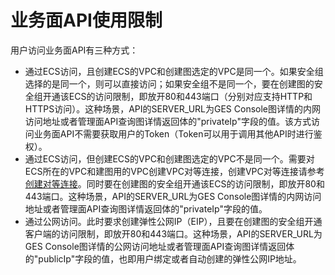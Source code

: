 # 业务面API使用限制<a name="ges_03_0139"></a>

用户访问业务面API有三种方式：

-   通过ECS访问，且创建ECS的VPC和创建图选定的VPC是同一个。如果安全组选择的是同一个，则可以直接访问；如果安全组不是同一个，要在创建图的安全组开通该ECS的访问限制，即放开80和443端口（分别对应支持HTTP和HTTPS访问）。这种场景，API的SERVER\_URL为GES Console图详情的内网访问地址或者管理面API查询图详情返回体的"privateIp"字段的值。该方式访问业务面API不需要获取用户的Token（Token可以用于调用其他API时进行鉴权）。
-   通过ECS访问，但创建ECS的VPC和创建图选定的VPC不是同一个。需要对ECS所在的VPC和建图用的VPC创建VPC对等连接，创建VPC对等连接请参考[创建对等连接](https://support.huaweicloud.com/api-vpc/vpc_peering_0003.html)。同时要在创建图的安全组开通该ECS的访问限制，即放开80和443端口。这种场景，API的SERVER\_URL为GES Console图详情的内网访问地址或者管理面API查询图详情返回体的"privateIp"字段的值。
-   通过公网访问。此时要求创建弹性公网IP（EIP），且要在创建图的安全组开通客户端的访问限制，即放开80和443端口。这种场景，API的SERVER\_URL为GES Console图详情的公网访问地址或者管理面API查询图详情返回体的"publicIp"字段的值，也即用户绑定或者自动创建的弹性公网IP地址。


